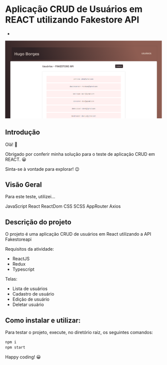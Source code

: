 # Aplicação CRUD de Usuários em REACT utilizando Fakestore API
+
![Design preview for the CRUD APP](./public/Preview.png)

## Introdução
Olá! 👋

Obrigado por conferir minha solução para o teste de aplicação CRUD em REACT. 😀

Sinta-se à vontade para explorar! 😉

## Visão Geral

Para este teste, utilizei...

JavaScript
React
ReactDom
CSS
SCSS
AppRouter
Axios

## Descrição do projeto

O projeto é uma aplicação CRUD de usuários em React utilizando a API Fakestoreapi

Requisitos da atividade:
- ReactJS
- Redux
- Typescript

Telas:
- Lista de usuários
- Cadastro de usuário
- Edição de usuário
- Deletar usuário

## Como instalar e utilizar:

Para testar o projeto, execute, no diretório raiz, os seguintes comandos:

```javascript
npm i
npm start
```

Happy coding! 😀
